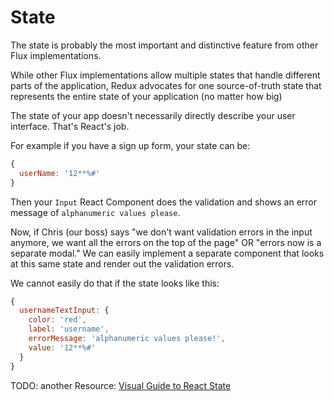 # State

The state is probably the most important and distinctive feature from other Flux implementations.

While other Flux implementations allow multiple states that handle different parts of the application, Redux advocates for one source-of-truth state that represents the entire state of your application (no matter how big)

The state of your app doesn't necessarily directly describe your user interface.  That's React's job.

For example if you have a sign up form, your state can be:
```js
{
  userName: '12**%#'
}
```

Then your `Input` React Component does the validation and shows an error message of `alphanumeric values please`.

Now, if Chris (our boss) says "we don't want validation errors in the input anymore, we want all the errors on the top of the page" OR "errors now is a separate modal."  We can easily implement a separate component that looks at this same state and render out the validation errors.

We cannot easily do that if the state looks like this:
```js
{
  usernameTextInput: {
    color: 'red',
    label: 'username',
    errorMessage: 'alphanumeric values please!',
    value: '12**%#'
  }
}
```

TODO: another Resource: [Visual Guide to React State](https://daveceddia.com/visual-guide-to-state-in-react/)
